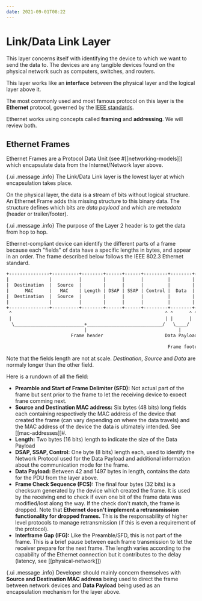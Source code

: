 ```yaml
---
date: 2021-09-01T08:22
---
```


# Link/Data Link Layer

This layer concerns itself with identifying the device to which we want to
send the data to. The devices are any tangible devices found on the
physical network such as computers, switches, and routers.

This layer works like an **interface** between the physical layer and the
logical layer above it.

The most commonly used and most famous protocol on this layer is the
**Ethernet** protocol, governed by the [IEEE
standards](https://standards.ieee.org/standard/802_3-2018.html).

Ethernet works using concepts called **framing** and **addressing**. We
will review both.

## Ethernet Frames

Ethernet Frames are a Protocol Data Unit (see #[[networking-models]]) which
encapsulate data from the Internet/Network layer above.

{.ui .message .info}
The Link/Data Link layer is the lowest layer at which encapsulation takes
place.

On the physical layer, the data is a stream of bits without logical
structure. An Ethernet Frame adds this missing structure to this binary
data. The structure defines which bits are _data payload_ and which are
_metadata_ (header or trailer/footer).

{.ui .message .info}
The purpose of the Layer 2 header is to get the data from hop to hop.

Ethernet-compliant device can identify the different parts of a frame
because each "fields" of data have a specific lengths in bytes, and appear
in an order. The frame described below follows the IEEE 802.3 Ethernet
standard.

```txt
+---------------+----------+--------+------+------+---------+--------+-----+
|               |          |        |      |      |         |        |     |
|  Destination  |  Source  |        |      |      |         |        |     |
|      MAC      |   MAC    | Length | DSAP | SSAP | Control |  Data  | FCS |
|  Destination  |  Source  |        |      |      |         |        |     |
|               |          |        |      |      |         |        |     |
+---------------+----------+--------+------+------+---------+--------+-----+
 ^                                                         ^ ^      ^ ^   ^
 |                                                         | |      | |   |
  \__________________________+____________________________/   \____/   \_/
                             |                                  |       |
                        Frame header                       Data Payload |
                                                                        |
                                                            Frame footer/trailer
```

Note that the fields length are not at scale. _Destination_, _Source_ and
_Data_ are normaly longer than the other field.

Here is a rundown of all the field:

- **Preamble and Start of Frame Delimiter (SFD):** Not actual part of the
frame but sent prior to the frame to let the receiving device to exoect
frane comming next.
- **Source and Destination MAC address:** Six bytes (48 bits) long fields
each containing respectively the MAC address of the device that created the
frame (can vary depending on where the data travels) and the MAC address of
the device the data is ultimately intended. See [[mac-addresses]]#.
- **Length:** Two bytes (16 bits) length to indicate the size of the Data
Payload
- **DSAP, SSAP, Control:** One byte (8 bits) length each, used to identify
the Network Protocol used for the Data Payload and additional information
about the communication mode for the frame.
- **Data Payload:** Between 42 and 1497 bytes in length, contains the data
for the PDU from the layer above.
- **Frame Check Sequence (FCS):** The final four bytes (32 bits) is a
checksum generated by the device which created the frame. It is used by the
receiving end to check if even one bit of the frame data was modified/lost
along the way. If the check don't match, the frame is dropped. Note that
**Ethernet doesn't implement a retransmission functionality for dropped
frames.** This is the responsability of higher level protocols to manage
retransmission (if this is even a requirement of the protocol).
- **Interframe Gap (IFG):** Like the Preamble/SFD, this is not part of the
frame. This is a brief pause between each frame transmission to let the
receiver prepare for the next frame. The length varies according to the
capability of the Ethernet connection but it contributes to the delay
(latency, see [[physical-network]])

{.ui .message .info}
Developer should mainly concern themselves with **Source and Destination
MAC address** being used to direct the frame between network devices and
**Data Payload** being used as an encapsulation mechanism for the layer
above.
